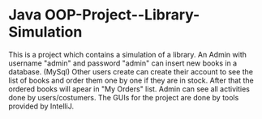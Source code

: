 # Java OOP-Project--Library-Simulation
This is a project which contains a simulation of a library.
An Admin with username "admin" and password "admin" can insert new books in a database. (MySql)
Other users create can create their account to see the list of books and order them one by one if they are in stock.
After that the ordered books will apear in "My Orders" list.
Admin can see all activities done by users/costumers.
The GUIs for the project are done by tools provided by IntelliJ.

